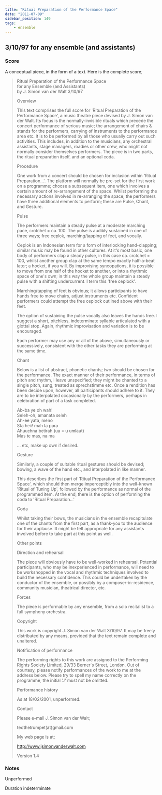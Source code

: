 ```yaml
---
title: "Ritual Preparation of the Performance Space"
date: "2011-07-09"
sidebar_position: 149
tags:
    - ensemble
---
```



## 3/10/97 for any ensemble (and assistants)

### Score

A conceptual piece, in the form of a text. Here is the complete score;

> Ritual Preparation of the Performance Space  
> for any Ensemble (and Assistants)  
> by J. Simon van der Walt 3/10/97  
> 
> Overview
> 
> This text comprises the full score for 'Ritual Preparation of the Performance Space', a music theatre piece devised by J. Simon van der Walt. Its focus is the normally-invisible rituals which precede the concert performance of serious music; the arrangement of chairs & stands for the performers, carrying of instruments to the performance area etc. It is to be performed by all those who usually carry out such activities. This includes, in addition to the musicians, any orchestral assistants, stage managers, roadies or other crew, who might not normally consider themselves performers. The piece is in two parts, the ritual preparation itself, and an optional coda.
> 
> Procedure
> 
> One work from a concert should be chosen for inclusion within 'Ritual Preparation...'. The platform will normally be pre-set for the first work on a programme; choose a subsequent item, one which involves a certain amount of re-arrangement of the space. Whilst performing the necessary actions involved in re-arranging the space, the performers have three additional elements to perform; these are Pulse, Chant, and Gesture.
> 
> Pulse
> 
> The performers maintain a steady pulse at a moderate marching pace, crotchet = ca. 100. The pulse is audibly sustained in one of three ways; free ceplok, marching/tapping of feet, and vocally.
> 
> Ceplok is an Indonesian term for a form of interlocking hand-clapping; similar music may be found in other cultures. At it's most basic, one body of performers clap a steady pulse, in this case ca. crotchet = 100, whilst another group clap at the same tempo exactly half-a-beat later; a hocket, if you will. By improvising syncopations, it is possible to move from one half of the hocket to another, or into a rhythmic space of one's own; in this way the whole group maintain a steady pulse with a shifting undercurrent. I term this 'free ceplock'.
> 
> Marching/tapping of feet is obvious; it allows participants to have hands free to move chairs, adjust instruments etc. Confident performers could attempt the free ceplock outlined above with their feet.
> 
> The option of sustaining the pulse vocally also leaves the hands free. I suggest a short, pitchless, indeterminate syllable articulated with a glottal stop. Again, rhythmic improvisation and variation is to be encouraged.
> 
> Each performer may use any or all of the above, simultaneously or successively, consistent with the other tasks they are performing at the same time.
> 
> Chant
> 
> Below is a list of abstract, phonetic chants; two should be chosen for the performance. The exact manner of their performance, in terms of pitch and rhythm, I leave unspecified; they might be chanted to a single pitch, sung, treated as sprechstimme etc. Once a rendition has been decide upon, however, all participants should adhere to it. They are to be interpolated occasionally by the performers, perhaps in celebration of part of a task completed.  
>   
> Ab-ba ye oh wah!  
> Seleh-oh, amanata seleh  
> Ah-ee yata, meno  
> Sta heii! mah ta para  
> Ahuuchna betirah (uu = u umlaut)  
> Mas te mas, na ma  
> 
> ... etc, make up own if desired.
> 
> Gesture
> 
> Similarly, a couple of suitable ritual gestures should be devised; bowing, a wave of the hand etc., and interpolated in like manner.
> 
> This describes the first part of 'Ritual Preparation of the Performance Space', which should then merge imperceptibly into the well-known 'Ritual of Tuning Up', followed by the performance as normal of the programmed item. At the end, there is the option of performing the coda to 'Ritual Preparation...'
> 
> Coda
> 
> Whilst taking their bows, the musicians in the ensemble recapitulate one of the chants from the first part, as a thank-you to the audience for their applause. It might be felt appropriate for any assistants involved before to take part at this point as well.
> 
> Other points
> 
> Direction and rehearsal
> 
> The piece will obviously have to be well-worked in rehearsal. Potential participants, who may be inexperienced in performance, will need to be workshopped in the vocal and rhythmic techniques involved to build the necessary confidence. This could be undertaken by the conductor of the ensemble, or possibly by a composer-in-residence, community musician, theatrical director, etc.
> 
> Forces
> 
> The piece is performable by any ensemble, from a solo recitalist to a full symphony orchestra.
> 
> Copyright
> 
> This work is copyright J. Simon van der Walt 3/10/97. It may be freely distributed by any means, provided that the text remain complete and unaltered.
> 
> Notification of performance
> 
> The performing rights to this work are assigned to the Performing Rights Society Limited, 29/33 Berner's Street, London. Out of courtesy, please notify performances of the work to me at the address below. Please try to spell my name correctly on the programme; the initial 'J' must not be omitted.
> 
> Performance history
> 
> As at 18/02/2001, unperformed.
> 
> Contact
> 
> Please e-mail J. Simon van der Walt;
> 
> tedthetrumpet(at)gmail.com
> 
> My web page is at;
> 
> http://www.jsimonvanderwalt.com
> 
> 
> Version 1.4

### Notes

Unperformed

Duration indeterminate
